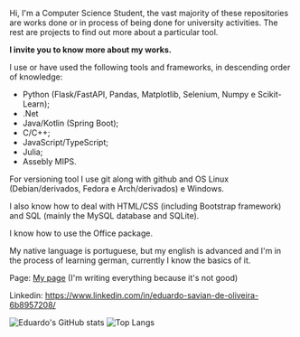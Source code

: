 Hi, I'm a Computer Science Student, the vast majority of these repositories are works done or in process of being done for university activities. The rest are projects to find out more about a particular tool.

**I invite you to know more about my works.**

I use or have used the following tools and frameworks, in descending order of knowledge:
- Python (Flask/FastAPI, Pandas, Matplotlib, Selenium, Numpy e Scikit-Learn);
- .Net
- Java/Kotlin (Spring Boot);
- C/C++;
- JavaScript/TypeScript;
- Julia;
- Assebly MIPS.

For versioning tool I use git along with github and OS Linux (Debian/derivados, Fedora e Arch/derivados) e Windows.

I also know how to deal with HTML/CSS (including Bootstrap framework) and SQL (mainly the MySQL database and SQLite).

I know how to use the Office package.

My native language is portuguese, but my english is advanced and I'm in the process of learning german, currently I know the basics of it.

Page: [My page](https://EduardoSaviandeOliveira.github.io) (I'm writing everything because it's not good)

Linkedin: https://www.linkedin.com/in/eduardo-savian-de-oliveira-6b8957208/

![Eduardo's GitHub stats](https://github-readme-stats.vercel.app/api?username=EduardoSaviandeOliveira&theme=dark&show_icons=true&layout=compact)
![Top Langs](https://github-readme-stats.vercel.app/api/top-langs/?username=EduardoSaviandeOliveira&theme=dark&show_icons=true&layout=compact)
<!--(https://github.com/EduardoSaviandeOliveira)-->
